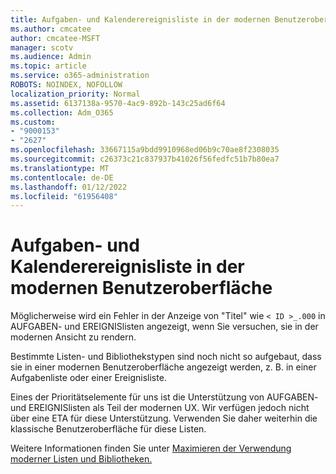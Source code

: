 ```yaml
---
title: Aufgaben- und Kalenderereignisliste in der modernen Benutzeroberfläche
ms.author: cmcatee
author: cmcatee-MSFT
manager: scotv
ms.audience: Admin
ms.topic: article
ms.service: o365-administration
ROBOTS: NOINDEX, NOFOLLOW
localization_priority: Normal
ms.assetid: 6137138a-9570-4ac9-892b-143c25ad6f64
ms.collection: Adm_O365
ms.custom:
- "9000153"
- "2627"
ms.openlocfilehash: 33667115a9bdd9910968ed06b9c70ae8f2308035
ms.sourcegitcommit: c26373c21c837937b41026f56fedfc51b7b80ea7
ms.translationtype: MT
ms.contentlocale: de-DE
ms.lasthandoff: 01/12/2022
ms.locfileid: "61956408"
---
```

# <a name="task-and-calendar-event-list-in-modern-ui"></a>Aufgaben- und Kalenderereignisliste in der modernen Benutzeroberfläche

Möglicherweise wird ein Fehler in der Anzeige von "Titel" wie `< ID >_.000` in AUFGABEN- und EREIGNISlisten angezeigt, wenn Sie versuchen, sie in der modernen Ansicht zu rendern.

Bestimmte Listen- und Bibliothekstypen sind noch nicht so aufgebaut, dass sie in einer modernen Benutzeroberfläche angezeigt werden, z. B. in einer Aufgabenliste oder einer Ereignisliste.

Eines der Prioritätselemente für uns ist die Unterstützung von AUFGABEN- und EREIGNISlisten als Teil der modernen UX. Wir verfügen jedoch nicht über eine ETA für diese Unterstützung. Verwenden Sie daher weiterhin die klassische Benutzeroberfläche für diese Listen.

Weitere Informationen finden Sie unter [Maximieren der Verwendung moderner Listen und Bibliotheken.](https://docs.microsoft.com/sharepoint/dev/transform/modernize-userinterface-lists-and-libraries)
